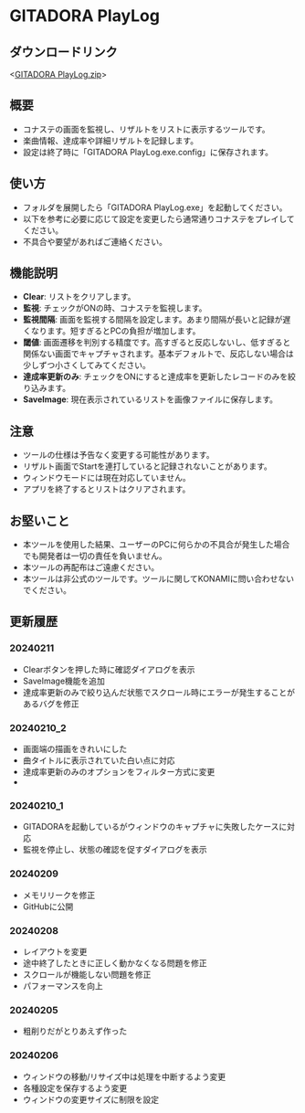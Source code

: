 # GITADORA PlayLog

## ダウンロードリンク
<[GITADORA PlayLog.zip](https://wachip-taka.github.io/tools/GITADORA%20PlayLog/GITADORA%20PlayLog.zip)>

## 概要
- コナステの画面を監視し、リザルトをリストに表示するツールです。  
- 楽曲情報、達成率や詳細リザルトを記録します。
- 設定は終了時に「GITADORA PlayLog.exe.config」に保存されます。

## 使い方
- フォルダを展開したら「GITADORA PlayLog.exe」を起動してください。
- 以下を参考に必要に応じて設定を変更したら通常通りコナステをプレイしてください。
- 不具合や要望があればご連絡ください。

## 機能説明
- **Clear**: リストをクリアします。
- **監視**: チェックがONの時、コナステを監視します。
- **監視間隔**: 画面を監視する間隔を設定します。あまり間隔が長いと記録が遅くなります。短すぎるとPCの負担が増加します。
- **閾値**: 画面遷移を判別する精度です。高すぎると反応しないし、低すぎると関係ない画面でキャプチャされます。基本デフォルトで、反応しない場合は少しずつ小さくしてみてください。
- **達成率更新のみ**: チェックをONにすると達成率を更新したレコードのみを絞り込みます。
- **SaveImage**: 現在表示されているリストを画像ファイルに保存します。

## 注意
- ツールの仕様は予告なく変更する可能性があります。
- リザルト画面でStartを連打していると記録されないことがあります。
- ウィンドウモードには現在対応していません。
- アプリを終了するとリストはクリアされます。

## お堅いこと
- 本ツールを使用した結果、ユーザーのPCに何らかの不具合が発生した場合でも開発者は一切の責任を負いません。  
- 本ツールの再配布はご遠慮ください。  
- 本ツールは非公式のツールです。ツールに関してKONAMIに問い合わせないでください。  

## 更新履歴
### 20240211
- Clearボタンを押した時に確認ダイアログを表示
- SaveImage機能を追加
- 達成率更新のみで絞り込んだ状態でスクロール時にエラーが発生することがあるバグを修正

### 20240210_2
- 画面端の描画をきれいにした
- 曲タイトルに表示されていた白い点に対応
- 達成率更新のみのオプションをフィルター方式に変更
- 
### 20240210_1
- GITADORAを起動しているがウィンドウのキャプチャに失敗したケースに対応
- 監視を停止し、状態の確認を促すダイアログを表示

### 20240209
- メモリリークを修正
- GitHubに公開

### 20240208
- レイアウトを変更
- 途中終了したときに正しく動かなくなる問題を修正
- スクロールが機能しない問題を修正
- パフォーマンスを向上

### 20240205
- 粗削りだがとりあえず作った

### 20240206
- ウィンドウの移動/リサイズ中は処理を中断するよう変更
- 各種設定を保存するよう変更
- ウィンドウの変更サイズに制限を設定



